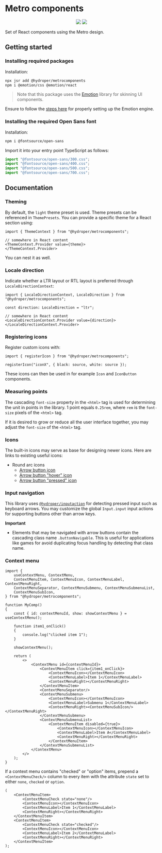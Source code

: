 # Metro components

<p align="center">
  <a href="https://jsr.io/@hydroper/metrocomponents"><img src="https://img.shields.io/jsr/v/@hydroper/metrocomponents"></a>
  <a href="https://jsr.io/@hydroper/metrocomponents/doc"><img src="https://img.shields.io/badge/API%20Documentation-gray"></a>
</p>

Set of React components using the Metro design.

## Getting started

### Installing required packages

Installation:

```sh
npx jsr add @hydroper/metrocomponents
npm i @emotion/css @emotion/react
```

> Note that this package uses the [Emotion](https://emotion.sh) library for skinning UI components.

Ensure to follow the [steps here](https://stackoverflow.com/a/77162508/26380963) for properly setting up the Emotion engine.

### Installing the required Open Sans font

Installation:

```sh
npm i @fontsource/open-sans
```

Import it into your entry point TypeScript as follows:

```ts
import "@fontsource/open-sans/300.css";
import "@fontsource/open-sans/400.css";
import "@fontsource/open-sans/500.css";
import "@fontsource/open-sans/700.css";
```

## Documentation

### Theming

By default, the `light` theme preset is used. Theme presets can be referenced in `ThemePresets`. You can provide a specific theme for a React section using:

```tsx
import { ThemeContext } from "@hydroper/metrocomponents";

// somewhere in React content
<ThemeContext.Provider value={theme}>
</ThemeContext.Provider>
```

You can nest it as well.

### Locale direction

Indicate whether a LTR layout or RTL layout is preferred through `LocaleDirectionContext`:

```tsx
import { LocaleDirectionContext, LocaleDirection } from "@hydroper/metrocomponents";

const direction: LocaleDirection = "ltr";

// somewhere in React content
<LocaleDirectionContext.Provider value={direction}>
</LocaleDirectionContext.Provider>
```

### Registering icons

Register custom icons with:

```tsx
import { registerIcon } from "@hydroper/metrocomponents";

registerIcon("iconX", { black: source, white: source });
```

These icons can then be used in for example `Icon` and `IconButton` components.

### Measuring points

The cascading `font-size` property in the `<html>` tag is used for determining the unit in points in the library. 1 point equals `0.25rem`, where `rem` is the `font-size` pixels of the `<html>` tag.

If it is desired to grow or reduce all the user interface together, you may adjust the `font-size` of the `<html>` tag.

### Icons

The built-in icons may serve as base for designing newer icons. Here are links to existing useful icons:

- Round arc icons
  - [Arrow button icon](src/icons/arrow-button-white.svg)
  - [Arrow button "hover" icon](src/icons/arrow-button-hover-white.svg)
  - [Arrow button "pressed" icon](src/icons/arrow-button-pressed-white.svg)

### Input navigation

This library uses [`@hydroper/inputaction`](https://jsr.io/@hydroper/inputaction) for detecting pressed input such as keyboard arrows. You may customize the global `Input.input` input actions for supporting buttons other than arrow keys.

**Important**

- Elements that may be navigated with arrow buttons contain the cascading class name `.buttonNavigable`. This is useful for applications like games for avoid duplicating focus handling by detecting that class name.

### Context menu

```tsx
import {
    useContextMenu, ContextMenu,
    ContextMenuItem, ContextMenuIcon, ContextMenuLabel, ContextMenuRight,
    ContextMenuSeparator, ContextMenuSubmenu, ContextMenuSubmenuList,
    ContextMenuSubIcon,
} from "@hydroper/metrocomponents";

function MyComp()
{
    const { id: contextMenuId, show: showContextMenu } = useContextMenu();

    function item1_onClick()
    {
        console.log("clicked item 1");
    }

    showContextMenu();

    return (
        <>
            <ContextMenu id={contextMenuId}>
                <ContextMenuItem click={item1_onClick}>
                    <ContextMenuIcon></ContextMenuIcon>
                    <ContextMenuLabel>Item 1</ContextMenuLabel>
                    <ContextMenuRight></ContextMenuRight>
                </ContextMenuItem>
                <ContextMenuSeparator/>
                <ContextMenuSubmenu>
                    <ContextMenuIcon></ContextMenuIcon>
                    <ContextMenuLabel>Submenu 1</ContextMenuLabel>
                    <ContextMenuRight><ContextMenuSubIcon/></ContextMenuRight>
                </ContextMenuSubmenu>
                <ContextMenuSubmenuList>
                    <ContextMenuItem disabled={true}>
                        <ContextMenuIcon></ContextMenuIcon>
                        <ContextMenuLabel>Item A</ContextMenuLabel>
                        <ContextMenuRight></ContextMenuRight>
                    </ContextMenuItem>
                </ContextMenuSubmenuList>
            </ContextMenu>
        </>
    );
}
```

If a context menu contains "checked" or "option" items, prepend a `<ContextMenuCheck/>` column to every item with the attribute `state` set to either `none`, `checked` or `option`.

```tsx
(
    <ContextMenuItem>
        <ContextMenuCheck state="none"/>
        <ContextMenuIcon></ContextMenuIcon>
        <ContextMenuLabel>Item 1</ContextMenuLabel>
        <ContextMenuRight></ContextMenuRight>
    </ContextMenuItem>
    <ContextMenuItem>
        <ContextMenuCheck state="checked"/>
        <ContextMenuIcon></ContextMenuIcon>
        <ContextMenuLabel>Item 2</ContextMenuLabel>
        <ContextMenuRight></ContextMenuRight>
    </ContextMenuItem>
);
```
